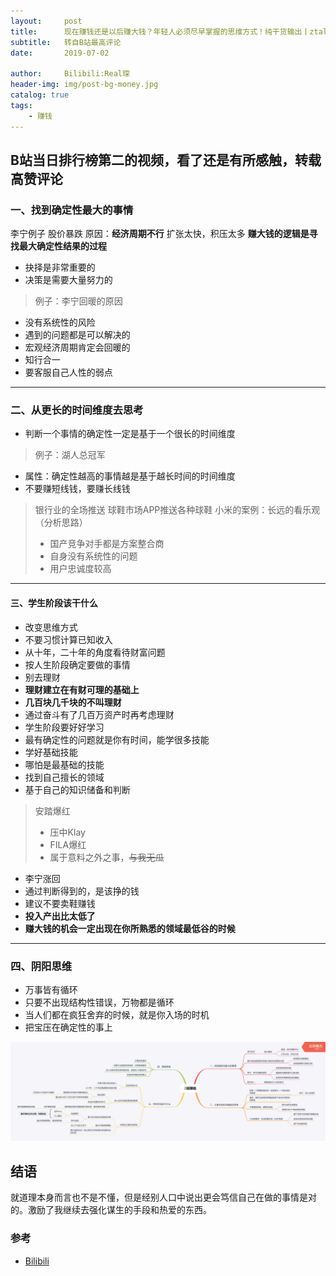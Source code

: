 ```yaml
---
layout:     post
title:      现在赚钱还是以后赚大钱？年轻人必须尽早掌握的思维方式！纯干货输出丨ztalk
subtitle:   转自B站最高评论
date:       2019-07-02

author:     Bilibili:Real琛
header-img: img/post-bg-money.jpg
catalog: true
tags:
    - 赚钱
---
```



## B站当日排行榜第二的视频，看了还是有所感触，转载高赞评论



### 一、找到确定性最大的事情
李宁例子
股价暴跌
原因：**经济周期不行**
扩张太快，积压太多
**赚大钱的逻辑是寻找最大确定性结果的过程**
- 抉择是非常重要的
- 决策是需要大量努力的
> 例子：李宁回暖的原因
- 没有系统性的风险
- 遇到的问题都是可以解决的 
- 宏观经济周期肯定会回暖的
- 知行合一
- 要客服自己人性的弱点
----
### 二、从更长的时间维度去思考
- 判断一个事情的确定性一定是基于一个很长的时间维度
> 例子：湖人总冠军
- 属性：确定性越高的事情越是基于越长时间的时间维度
- 不要赚短线钱，要赚长线钱
> 银行业的全场推送
> 球鞋市场APP推送各种球鞋
>小米的案例：长远的看乐观（分析思路）
>- 国产竞争对手都是方案整合商
>- 自身没有系统性的问题
>- 用户忠诚度较高
----
#### 三、学生阶段该干什么
- 改变思维方式
- 不要习惯计算已知收入
- 从十年，二十年的角度看待财富问题
- 按人生阶段确定要做的事情
- 别去理财
- **理财建立在有财可理的基础上**
- **几百块几千块的不叫理财**
- 通过奋斗有了几百万资产时再考虑理财
- 学生阶段要好好学习
- 最有确定性的问题就是你有时间，能学很多技能
- 学好基础技能
- 哪怕是最基础的技能
- 找到自己擅长的领域
- 基于自己的知识储备和判断
> 安踏爆红
>- 压中Klay
>- FILA爆红
>- 属于意料之外之事，~~与我无瓜~~
- 李宁涨回
- 通过判断得到的，是该挣的钱
- 建议不要卖鞋赚钱
- **投入产出比太低了**
- **赚大钱的机会一定出现在你所熟悉的领域最低谷的时候**
----
### 四、阴阳思维
- 万事皆有循环
- 只要不出现结构性错误，万物都是循环
- 当人们都在疯狂舍弃的时候，就是你入场的时机
- 把宝压在确定性的事上

![思维导图版](/img/siweidaotu.png )

## 结语

就道理本身而言也不是不懂，但是经别人口中说出更会笃信自己在做的事情是对的。激励了我继续去强化谋生的手段和热爱的东西。

### 参考

- [Bilibili](https://www.bilibili.com/video/av57285232/)


